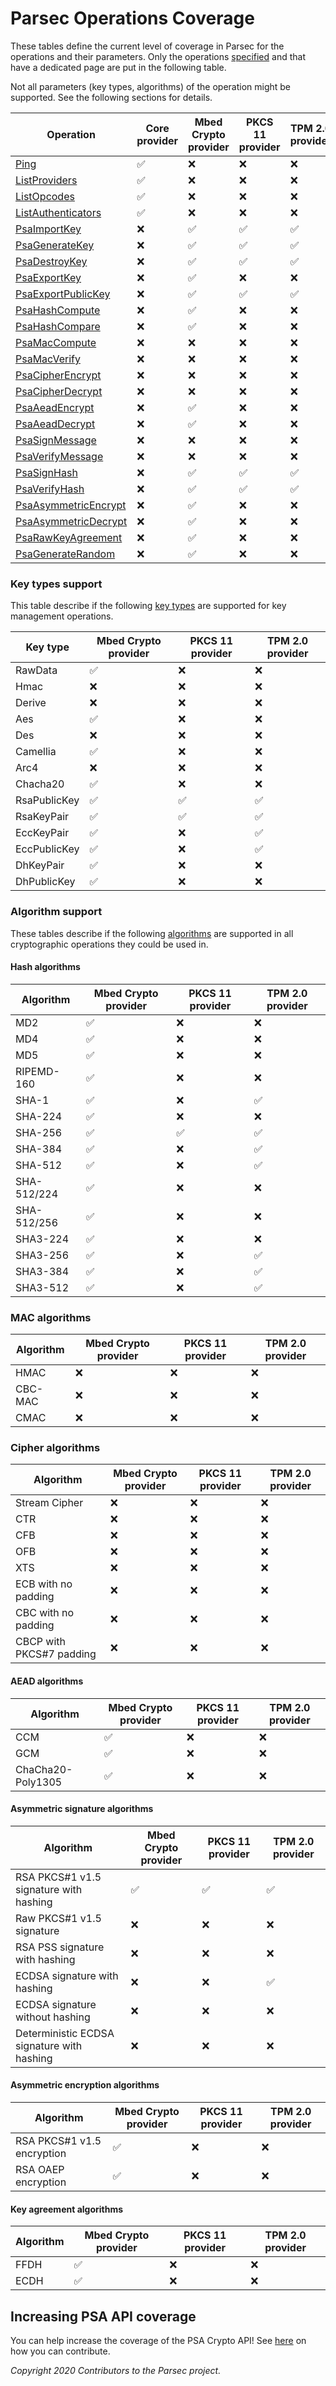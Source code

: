 # Parsec Operations Coverage

These tables define the current level of coverage in Parsec for the operations and their parameters.
Only the operations [specified](README.md) and that have a dedicated page are put in the following
table.

Not all parameters (key types, algorithms) of the operation might be supported. See the following
sections for details.

| Operation                                         | Core provider | Mbed Crypto provider | PKCS 11 provider | TPM 2.0 provider |
|---------------------------------------------------|---------------|----------------------|------------------|------------------|
| [Ping](ping.md)                                   | ✅           | ❌                  | ❌              | ❌              |
| [ListProviders](list_providers.md)                | ✅           | ❌                  | ❌              | ❌              |
| [ListOpcodes](list_opcodes.md)                    | ✅           | ❌                  | ❌              | ❌              |
| [ListAuthenticators](list_authenticators.md)      | ✅           | ❌                  | ❌              | ❌              |
| [PsaImportKey](psa_import_key.md)                 | ❌           | ✅                  | ✅              | ✅              |
| [PsaGenerateKey](psa_generate_key.md)             | ❌           | ✅                  | ✅              | ✅              |
| [PsaDestroyKey](psa_destroy_key.md)               | ❌           | ✅                  | ✅              | ✅              |
| [PsaExportKey](psa_export_key.md)                 | ❌           | ✅                  | ❌              | ❌              |
| [PsaExportPublicKey](psa_export_public_key.md)    | ❌           | ✅                  | ✅              | ✅              |
| [PsaHashCompute](psa_hash_compute.md)             | ❌           | ✅                  | ❌              | ❌              |
| [PsaHashCompare](psa_hash_compare.md)             | ❌           | ✅                  | ❌              | ❌              |
| [PsaMacCompute](psa_mac_compute.md)               | ❌           | ❌                  | ❌              | ❌              |
| [PsaMacVerify](psa_mac_verify.md)                 | ❌           | ❌                  | ❌              | ❌              |
| [PsaCipherEncrypt](psa_cipher_encrypt.md)         | ❌           | ❌                  | ❌              | ❌              |
| [PsaCipherDecrypt](psa_cipher_decrypt.md)         | ❌           | ❌                  | ❌              | ❌              |
| [PsaAeadEncrypt](psa_aead_encrypt.md)             | ❌           | ✅                  | ❌              | ❌              |
| [PsaAeadDecrypt](psa_aead_decrypt.md)             | ❌           | ✅                  | ❌              | ❌              |
| [PsaSignMessage](psa_sign_message.md)             | ❌           | ❌                  | ❌              | ❌              |
| [PsaVerifyMessage](psa_verify_message.md)         | ❌           | ❌                  | ❌              | ❌              |
| [PsaSignHash](psa_sign_hash.md)                   | ❌           | ✅                  | ✅              | ✅              |
| [PsaVerifyHash](psa_verify_hash.md)               | ❌           | ✅                  | ✅              | ✅              |
| [PsaAsymmetricEncrypt](psa_asymmetric_encrypt.md) | ❌           | ✅                  | ❌              | ❌              |
| [PsaAsymmetricDecrypt](psa_asymmetric_decrypt.md) | ❌           | ✅                  | ❌              | ❌              |
| [PsaRawKeyAgreement](psa_raw_key_agreement.md)    | ❌           | ✅                  | ❌              | ❌              |
| [PsaGenerateRandom](psa_generate_random.md)       | ❌           | ✅                  | ❌              | ❌              |

### Key types support

This table describe if the following [key types](psa_key_attributes.md#keytype-type) are supported
for key management operations.

| Key type     | Mbed Crypto provider | PKCS 11 provider | TPM 2.0 provider |
|--------------|----------------------|------------------|------------------|
| RawData      | ✅                  | ❌              | ❌              |
| Hmac         | ❌                  | ❌              | ❌              |
| Derive       | ❌                  | ❌              | ❌              |
| Aes          | ✅                  | ❌              | ❌              |
| Des          | ❌                  | ❌              | ❌              |
| Camellia     | ✅                  | ❌              | ❌              |
| Arc4         | ❌                  | ❌              | ❌              |
| Chacha20     | ✅                  | ❌              | ❌              |
| RsaPublicKey | ✅                  | ✅              | ✅              |
| RsaKeyPair   | ✅                  | ✅              | ✅              |
| EccKeyPair   | ✅                  | ❌              | ✅              |
| EccPublicKey | ✅                  | ❌              | ✅              |
| DhKeyPair    | ✅                  | ❌              | ❌              |
| DhPublicKey  | ✅                  | ❌              | ❌              |

### Algorithm support

These tables describe if the following [algorithms](psa_algorithm.md) are supported in all
cryptographic operations they could be used in.

#### Hash algorithms

| Algorithm   | Mbed Crypto provider | PKCS 11 provider | TPM 2.0 provider |
|-------------|----------------------|------------------|------------------|
| MD2         | ✅                  | ❌              | ❌              |
| MD4         | ✅                  | ❌              | ❌              |
| MD5         | ✅                  | ❌              | ❌              |
| RIPEMD-160  | ✅                  | ❌              | ❌              |
| SHA-1       | ✅                  | ❌              | ✅              |
| SHA-224     | ✅                  | ❌              | ❌              |
| SHA-256     | ✅                  | ✅              | ✅              |
| SHA-384     | ✅                  | ❌              | ✅              |
| SHA-512     | ✅                  | ❌              | ✅              |
| SHA-512/224 | ✅                  | ❌              | ❌              |
| SHA-512/256 | ✅                  | ❌              | ❌              |
| SHA3-224    | ✅                  | ❌              | ❌              |
| SHA3-256    | ✅                  | ❌              | ✅              |
| SHA3-384    | ✅                  | ❌              | ✅              |
| SHA3-512    | ✅                  | ❌              | ✅              |

### MAC algorithms

| Algorithm | Mbed Crypto provider | PKCS 11 provider | TPM 2.0 provider |
|-----------|----------------------|------------------|------------------|
| HMAC      | ❌                  | ❌              | ❌              |
| CBC-MAC   | ❌                  | ❌              | ❌              |
| CMAC      | ❌                  | ❌              | ❌              |

### Cipher algorithms

| Algorithm                | Mbed Crypto provider | PKCS 11 provider | TPM 2.0 provider |
|--------------------------|----------------------|------------------|------------------|
| Stream Cipher            | ❌                  | ❌              | ❌              |
| CTR                      | ❌                  | ❌              | ❌              |
| CFB                      | ❌                  | ❌              | ❌              |
| OFB                      | ❌                  | ❌              | ❌              |
| XTS                      | ❌                  | ❌              | ❌              |
| ECB with no padding      | ❌                  | ❌              | ❌              |
| CBC with no padding      | ❌                  | ❌              | ❌              |
| CBCP with PKCS#7 padding | ❌                  | ❌              | ❌              |

#### AEAD algorithms

| Algorithm         | Mbed Crypto provider | PKCS 11 provider | TPM 2.0 provider |
|-------------------|----------------------|------------------|------------------|
| CCM               | ✅                  | ❌              | ❌              |
| GCM               | ✅                  | ❌              | ❌              |
| ChaCha20-Poly1305 | ✅                  | ❌              | ❌              |

#### Asymmetric signature algorithms

| Algorithm                                  | Mbed Crypto provider | PKCS 11 provider | TPM 2.0 provider |
|--------------------------------------------|----------------------|------------------|------------------|
| RSA PKCS#1 v1.5 signature with hashing     | ✅                  | ✅              | ✅              |
| Raw PKCS#1 v1.5 signature                  | ❌                  | ❌              | ❌              |
| RSA PSS signature with hashing             | ❌                  | ❌              | ❌              |
| ECDSA signature with hashing               | ❌                  | ❌              | ✅              |
| ECDSA signature without hashing            | ❌                  | ❌              | ❌              |
| Deterministic ECDSA signature with hashing | ❌                  | ❌              | ❌              |

#### Asymmetric encryption algorithms

| Algorithm                  | Mbed Crypto provider | PKCS 11 provider | TPM 2.0 provider |
|----------------------------|----------------------|------------------|------------------|
| RSA PKCS#1 v1.5 encryption | ✅                  | ❌              | ❌              |
| RSA OAEP encryption        | ✅                  | ❌              | ❌              |

#### Key agreement algorithms

| Algorithm | Mbed Crypto provider | PKCS 11 provider | TPM 2.0 provider |
|-----------|----------------------|------------------|------------------|
| FFDH      | ✅                  | ❌              | ❌              |
| ECDH      | ✅                  | ❌              | ❌              |

## Increasing PSA API coverage

You can help increase the coverage of the PSA Crypto API! See
[here](../../contributing/adding_new_operation_how_to.md) on how you can contribute.

*Copyright 2020 Contributors to the Parsec project.*
